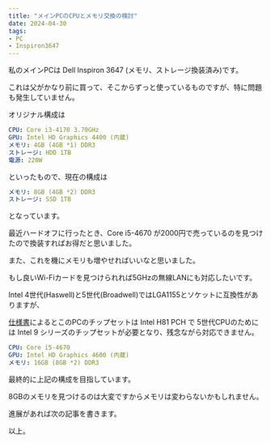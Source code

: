 ```yaml
---
title: "メインPCのCPUとメモリ交換の検討"
date: 2024-04-30
tags:
- PC
- Inspiron3647
---
```


私のメインPCは Dell Inspiron 3647 (メモリ、ストレージ換装済み)です。

これは父がかなり前に買って、そこからずっと使っているものですが、特に問題も発生していません。

オリジナル構成は

```yaml
CPU: Core i3-4170 3.70GHz
GPU: Intel HD Graphics 4400 (内蔵)
メモリ: 4GB (4GB *1) DDR3
ストレージ: HDD 1TB
電源: 220W
```

といったもので、現在の構成は

```yaml
メモリ: 8GB (4GB *2) DDR3
ストレージ: SSD 1TB
```

となっています。

最近ハードオフに行ったとき、Core i5-4670 が2000円で売っているのを見つけたので換装すればお得だと思いました。

また、これを機にメモリも増やせればいいなと思いました。

もし良いWi-Fiカードを見つけられれば5GHzの無線LANにも対応したいです。

Intel 4世代(Haswell)と5世代(Broadwell)ではLGA1155とソケットに互換性がありますが、

[仕様書](https://dl.dell.com/manuals/all-products/esuprt_desktop/esuprt_inspiron_desktop/inspiron-3647-small-desktop_reference%20guide_ja-jp.pdf)によるとこのPCのチップセットは Intel H81 PCH で
5世代CPUのためには Intel 9 シリーズのチップセットが必要となり、残念ながら対応できません。

```yaml
CPU: Core i5-4670
GPU: Intel HD Graphics 4600 (内蔵)
メモリ: 16GB (8GB *2) DDR3
```

最終的に上記の構成を目指しています。

8GBのメモリを見つけるのは大変ですからメモリは変わらないかもしれません。

進展があれば次の記事を書きます。

以上。
